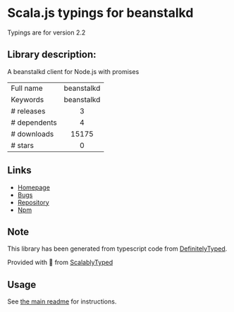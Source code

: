 
# Scala.js typings for beanstalkd

Typings are for version 2.2

## Library description:
A beanstalkd client for Node.js with promises

|                    |                 |
| ------------------ | :-------------: |
| Full name          | beanstalkd |
| Keywords           | beanstalkd |
| # releases         | 3 |
| # dependents       | 4 |
| # downloads        | 15175 |
| # stars            | 0 |

## Links
- [Homepage](https://github.com/burstable/node-beanstalkd-client#readme)
- [Bugs](https://github.com/burstable/node-beanstalkd-client/issues)
- [Repository](https://github.com/burstable/node-beanstalkd-client)
- [Npm](https://www.npmjs.com/package/beanstalkd)
    


## Note
This library has been generated from typescript code from [DefinitelyTyped](https://definitelytyped.org).

Provided with :purple_heart: from [ScalablyTyped](https://github.com/oyvindberg/ScalablyTyped)

## Usage
See [the main readme](../../readme.md) for instructions.



